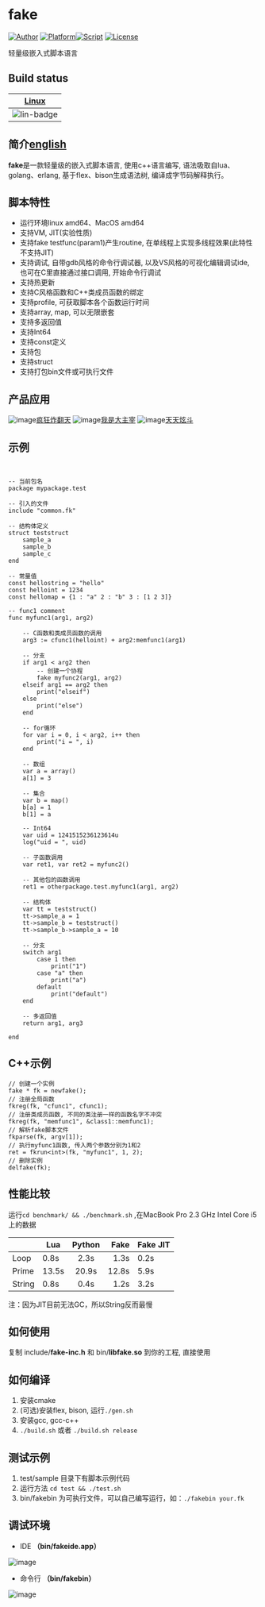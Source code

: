 # fake
[![Author](https://img.shields.io/badge/Author-esrrhs-yellowgreen.svg)](https://github.com/esrrhs/fake) [![Platform](https://img.shields.io/badge/Platform-Linux%2CMac-green.svg)](https://github.com/esrrhs/fake)[![Script](https://img.shields.io/badge/embed-script-pink.svg?style=flat)](https://github.com/esrrhs/fake) [![License](https://img.shields.io/github/license/mashape/apistatus.svg?maxAge=2592000?style=flat)](LICENSE)

轻量级嵌入式脚本语言

## Build status

| [Linux][lin-link] | 
| :---------------: |
| ![lin-badge]      |

[lin-badge]: https://api.travis-ci.org/esrrhs/fake.svg?branch=master "Travis build status"
[lin-link]:  https://travis-ci.org/esrrhs/fake "Travis build status"

## 简介[english](./README_EN.md)
**fake**是一款轻量级的嵌入式脚本语言, 使用c++语言编写, 语法吸取自lua、golang、erlang, 基于flex、bison生成语法树, 编译成字节码解释执行。

## 脚本特性
* 运行环境linux amd64、MacOS amd64
* 支持VM, JIT(实验性质)
* 支持fake testfunc(param1)产生routine, 在单线程上实现多线程效果(此特性不支持JIT)
* 支持调试, 自带gdb风格的命令行调试器, 以及VS风格的可视化编辑调试ide, 也可在C里直接通过接口调用, 开始命令行调试
* 支持热更新
* 支持C风格函数和C++类成员函数的绑定
* 支持profile, 可获取脚本各个函数运行时间
* 支持array, map, 可以无限嵌套
* 支持多返回值
* 支持Int64
* 支持const定义
* 支持包
* 支持struct
* 支持打包bin文件或可执行文件

## 产品应用
![image](img/use3.jpg)[疯狂炸翻天](https://www.muzhiwan.com/com.fkzft.gamewin.mzw.html)
![image](img/use1.jpg)[我是大主宰](http://dzz.youxi.com)
![image](img/use2.jpg)[天天炫斗](http://ttxd.qq.com/act/a20160419brandP/)

## 示例

```


-- 当前包名
package mypackage.test

-- 引入的文件
include "common.fk"

-- 结构体定义
struct teststruct
	sample_a
	sample_b
	sample_c
end

-- 常量值
const hellostring = "hello"
const helloint = 1234
const hellomap = {1 : "a" 2 : "b" 3 : [1 2 3]}

-- func1 comment
func myfunc1(arg1, arg2)
	
	-- C函数和类成员函数的调用
	arg3 := cfunc1(helloint) + arg2:memfunc1(arg1)
	
	-- 分支
	if arg1 < arg2 then	
		-- 创建一个协程
		fake myfunc2(arg1, arg2)
	elseif arg1 == arg2 then	
		print("elseif")
	else
		print("else")
	end
	
	-- for循环
	for var i = 0, i < arg2, i++ then
		print("i = ", i)
	end
	
	-- 数组
	var a = array()
	a[1] = 3
	
	-- 集合
	var b = map()
	b[a] = 1
	b[1] = a
	
	-- Int64
	var uid = 1241515236123614u
	log("uid = ", uid)

	-- 子函数调用
	var ret1, var ret2 = myfunc2()

	-- 其他包的函数调用
	ret1 = otherpackage.test.myfunc1(arg1, arg2)
	
	-- 结构体
	var tt = teststruct()
	tt->sample_a = 1
	tt->sample_b = teststruct()
	tt->sample_b->sample_a = 10

	-- 分支
	switch arg1
		case 1 then
			print("1")
		case "a" then
			print("a")
		default
			print("default")
	end

	-- 多返回值
	return arg1, arg3
	
end
```

## C++示例

```
// 创建一个实例
fake * fk = newfake();
// 注册全局函数
fkreg(fk, "cfunc1", cfunc1);
// 注册类成员函数, 不同的类注册一样的函数名字不冲突
fkreg(fk, "memfunc1", &class1::memfunc1);
// 解析fake脚本文件
fkparse(fk, argv[1]);
// 执行myfunc1函数, 传入两个参数分别为1和2
ret = fkrun<int>(fk, "myfunc1", 1, 2);
// 删除实例
delfake(fk);
```


## 性能比较
运行```cd benchmark/ && ./benchmark.sh```
,在MacBook Pro 2.3 GHz Intel Core i5上的数据

|       | Lua   | Python |  Fake | Fake JIT |
|-------|-------|:------:|------:|----------|
| Loop  | 0.8s  |  2.3s  |  1.3s | 0.2s     |
| Prime | 13.5s |  20.9s | 12.8s | 5.9s     |
| String | 0.8s |  0.4s | 1.2s | 3.2s     |

注：因为JIT目前无法GC，所以String反而最慢

## 如何使用
复制 include/**fake-inc.h** 和 bin/**libfake.so** 到你的工程, 直接使用


## 如何编译
1. 安装cmake
2. (可选)安装flex, bison, 运行```./gen.sh```
3. 安装gcc, gcc-c++
4. ```./build.sh``` 或者 ```./build.sh release```

## 测试示例
1. test/sample 目录下有脚本示例代码
2. 运行方法 ```cd test && ./test.sh```
3. bin/fakebin 为可执行文件，可以自己编写运行，如：```./fakebin your.fk```


## 调试环境
* IDE **（bin/fakeide.app）**

![image](img/ide.png)

* 命令行 **（bin/fakebin）**

![image](img/debug.png)

